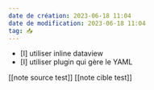 ```yaml
---
date de création: 2023-06-18 11:04
date de modification: 2023-06-18 11:04
tag: 📥
---
```

- [I] utiliser inline dataview
- [I] utiliser plugin qui gère le YAML

[[note source test]]
[[note cible test]]